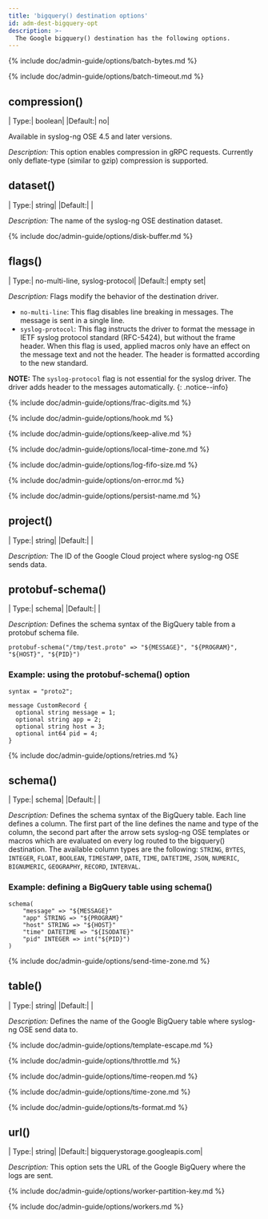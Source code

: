 ```yaml
---
title: 'bigquery() destination options'
id: adm-dest-bigquery-opt
description: >-
  The Google bigquery() destination has the following options.
---
```


{% include doc/admin-guide/options/batch-bytes.md %}

{% include doc/admin-guide/options/batch-timeout.md %}

## compression()

|  Type:|     boolean|
|Default:| no|

Available in syslog-ng OSE 4.5 and later versions.

*Description:* This option enables compression in gRPC requests. Currently only deflate-type (similar to gzip) compression is supported.

## dataset()

|  Type:|     string|
|Default:| |

*Description:* The name of the syslog-ng OSE destination dataset.

{% include doc/admin-guide/options/disk-buffer.md %}

## flags()

|  Type:|     no-multi-line, syslog-protocol|
|Default:| empty set|

*Description:* Flags modify the behavior of the destination driver.

* `no-multi-line`: This flag disables line breaking in messages. The message is sent in a single line.
* `syslog-protocol`: This flag instructs the driver to format the message in IETF syslog protocol standard (RFC-5424), but without the frame header. When this flag is used, applied macros only have an effect on the message text and not the header. The header is formatted according to the new standard.

**NOTE:** The `syslog-protocol` flag is not essential for the syslog driver. The driver adds header to the messages automatically.
{: .notice--info}

{% include doc/admin-guide/options/frac-digits.md %}

{% include doc/admin-guide/options/hook.md %}

{% include doc/admin-guide/options/keep-alive.md %}

{% include doc/admin-guide/options/local-time-zone.md %}

{% include doc/admin-guide/options/log-fifo-size.md %}

{% include doc/admin-guide/options/on-error.md %}

{% include doc/admin-guide/options/persist-name.md %}

## project()

|  Type:|     string|
|Default:| |

*Description:* The ID of the Google Cloud project where syslog-ng OSE sends data.

## protobuf-schema()

|  Type:|     schema|
|Default:| |

*Description:* Defines the schema syntax of the BigQuery table from a protobuf schema file.

```config
protobuf-schema("/tmp/test.proto" => "${MESSAGE}", "${PROGRAM}", "${HOST}", "${PID}")
```
### Example: using the protobuf-schema() option

```config
syntax = "proto2";
​
message CustomRecord {
  optional string message = 1;
  optional string app = 2;
  optional string host = 3;
  optional int64 pid = 4;
}
```

{% include doc/admin-guide/options/retries.md %}

## schema()

|  Type:|     schema|
|Default:| |

*Description:* Defines the schema syntax of the BigQuery table. Each line defines a column. The first part of the line defines the name and type of the column, the second part after the arrow sets syslog-ng OSE templates or macros which are evaluated on every log routed to the bigquery() destination. The available column types are the following: `STRING`, `BYTES`, `INTEGER`, `FLOAT`, `BOOLEAN`, `TIMESTAMP`, `DATE`, `TIME`, `DATETIME`, `JSON`, `NUMERIC`, `BIGNUMERIC`, `GEOGRAPHY`, `RECORD`, `INTERVAL`.

### Example: defining a BigQuery table using schema()

```config
schema(
    "message" => "${MESSAGE}"
    "app" STRING => "${PROGRAM}"
    "host" STRING => "${HOST}"
    "time" DATETIME => "${ISODATE}"
    "pid" INTEGER => int("${PID}")
)
```
{% include doc/admin-guide/options/send-time-zone.md %}

## table()

|  Type:|     string|
|Default:| |

*Description:* Defines the name of the Google BigQuery table where syslog-ng OSE send data to.

{% include doc/admin-guide/options/template-escape.md %}

{% include doc/admin-guide/options/throttle.md %}

{% include doc/admin-guide/options/time-reopen.md %}

{% include doc/admin-guide/options/time-zone.md %}

{% include doc/admin-guide/options/ts-format.md %}

## url()

|  Type:|     string|
|Default:| bigquerystorage.googleapis.com|

*Description:* This option sets the URL of the Google BigQuery where the logs are sent.

{% include doc/admin-guide/options/worker-partition-key.md %}

{% include doc/admin-guide/options/workers.md %}
